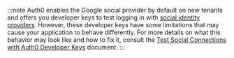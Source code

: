 <!-- markdownlint-disable MD041 -->

:::note
Auth0 enables the Google social provider by default on new tenants and offers you developer keys to test logging in with <a href="/connections/identity-providers-social" target="_blank">social identity providers</a>. However, these developer keys have some limitations that may cause your application to behave differently. For more details on what this behavior may look like and how to fix it, consult the <a href="/connections/social/devkeys#limitations-of-developer-keys" target="_blank">Test Social Connections with Auth0 Developer Keys</a> document.
:::

